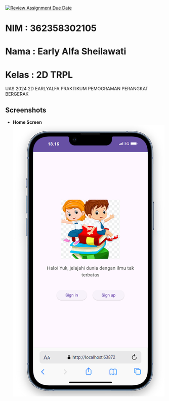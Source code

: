 [![Review Assignment Due Date](https://classroom.github.com/assets/deadline-readme-button-22041afd0340ce965d47ae6ef1cefeee28c7c493a6346c4f15d667ab976d596c.svg)](https://classroom.github.com/a/eSYf9ZVB)
# NIM   : 362358302105
# Nama  : Early Alfa Sheilawati
# Kelas : 2D TRPL

UAS 2024 2D EARLYALFA PRAKTIKUM PEMOGRAMAN PERANGKAT BERGERAK

## Screenshots
- **Home Screen**
![Home Screen Screenshot](assets/homescreen.png)
